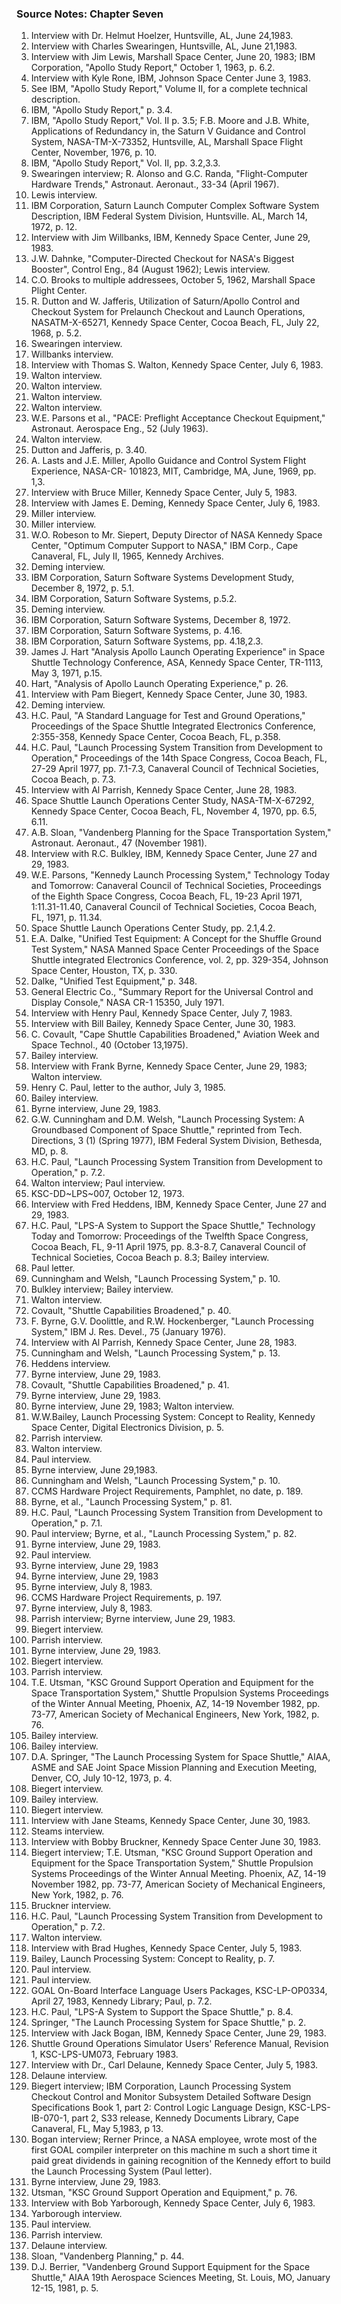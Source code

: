 ### Source Notes: Chapter Seven

1.  Interview with Dr. Helmut Hoelzer, Huntsville, AL, June 24,1983.
2.  Interview with Charles Swearingen, Huntsville, AL, June 21,1983.
3.  Interview with Jim Lewis, Marshall Space Center, June 20, 1983; IBM Corporation, "Apollo Study Report," October 1, 1963, p. 6.2.
4.  Interview with Kyle Rone, IBM, Johnson Space Center June 3, 1983.
5.  See IBM, "Apollo Study Report," Volume II, for a complete technical description.
6.  IBM, "Apollo Study Report," p. 3.4.
7.  IBM, "Apollo Study Report," Vol. II p. 3.5; F.B. Moore and J.B. White, Applications of Redundancy in, the Saturn V Guidance and Control System, NASA-TM-X-73352, Huntsville, AL, Marshall Space Flight Center, November, 1976, p. 10.
8.  IBM, "Apollo Study Report," Vol. II, pp. 3.2,3.3.
9.  Swearingen interview; R. Alonso and G.C. Randa, "Flight-Computer Hardware Trends," Astronaut. Aeronaut., 33-34 (April 1967).
10. Lewis interview.
11. IBM Corporation, Saturn Launch Computer Complex Software System Description, IBM Federal System Division, Huntsville. AL, March 14, 1972, p. 12.
12. Interview with Jim Willbanks, IBM, Kennedy Space Center, June 29, 1983.
13. J.W. Dahnke, "Computer-Directed Checkout for NASA's Biggest Booster", Control Eng., 84 (August 1962); Lewis interview.
14. C.O. Brooks to multiple addressees, October 5, 1962, Marshall Space Plight Center.
15. R. Dutton and W. Jafferis, Utilization of Saturn/Apollo Control and Checkout System for Prelaunch Checkout and Launch Operations, NASATM-X-65271, Kennedy Space Center, Cocoa Beach, FL, July 22, 1968, p. 5.2.
16. Swearingen interview.
17. Willbanks interview.
18. Interview with Thomas S. Walton, Kennedy Space Center, July 6, 1983.
19. Walton interview.
20. Walton interview.
21. Walton interview.
22. Walton interview.
23. W.E. Parsons et al., "PACE: Preflight Acceptance Checkout Equipment," Astronaut. Aerospace Eng., 52 (July 1963).
24. Walton interview.
25. Dutton and Jafferis, p. 3.40.
26. A. Lasts and J.E. Miller, Apollo Guidance and Control System Flight Experience, NASA-CR- 101823, MIT, Cambridge, MA, June, 1969, pp. 1,3.
27. Interview with Bruce Miller, Kennedy Space Center, July 5, 1983.
28. Interview with James E. Deming, Kennedy Space Center, July 6, 1983.
29. Miller interview.
30. Miller interview.
31. W.O. Robeson to Mr. Siepert, Deputy Director of NASA Kennedy Space Center, "Optimum Computer Support to NASA," IBM Corp., Cape Canaveral, FL, July II, 1965, Kennedy Archives.
32. Deming interview.
33. IBM Corporation, Saturn Software Systems Development Study, December 8, 1972, p. 5.1.
34. IBM Corporation, Saturn Software Systems, p.5.2.
35. Deming interview.
36. IBM Corporation, Saturn Software Systems, December 8, 1972.
37. IBM Corporation, Saturn Software Systems, p. 4.16.
38. IBM Corporation, Saturn Software Systems, pp. 4.18,2.3.
39. James J. Hart "Analysis Apollo Launch Operating Experience" in Space Shuttle Technology Conference, ASA, Kennedy Space Center, TR-1113, May 3, 1971, p.15.
40. Hart, "Analysis of Apollo Launch Operating Experience," p. 26.
41. Interview with Pam Biegert, Kennedy Space Center, June 30, 1983.
42. Deming interview.
43. H.C. Paul, "A Standard Language for Test and Ground Operations," Proceedings of the Space Shuttle Integrated Electronics Conference, 2:355-358, Kennedy Space Center, Cocoa Beach, FL, p.358.
44. H.C. Paul, "Launch Processing System Transition from Development to Operation," Proceedings of the 14th Space Congress, Cocoa Beach, FL, 27-29 April 1977, pp. 7.1-7.3, Canaveral Council of Technical Societies, Cocoa Beach, p. 7.3.
45. Interview with Al Parrish, Kennedy Space Center, June 28, 1983.
46. Space Shuttle Launch Operations Center Study, NASA-TM-X-67292, Kennedy Space Center, Cocoa Beach, FL, November 4, 1970, pp. 6.5, 6.11.
47. A.B. Sloan, "Vandenberg Planning for the Space Transportation System," Astronaut. Aeronaut., 47 (November 1981).
48. Interview with R.C. Bulkley, IBM, Kennedy Space Center, June 27 and 29, 1983.
49. W.E. Parsons, "Kennedy Launch Processing System," Technology Today and Tomorrow: Canaveral Council of Technical Societies, Proceedings of the Eighth Space Congress, Cocoa Beach, FL, 19-23 April 1971, 1:11.31-11.40, Canaveral Council of Technical Societies, Cocoa Beach, FL, 1971, p. 11.34.
50. Space Shuttle Launch Operations Center Study, pp. 2.1,4.2.
51. E.A. Dalke, "Unified Test Equipment: A Concept for the Shuffle Ground Test System," NASA Manned Space Center Proceedings of the Space Shuttle integrated Electronics Conference, vol. 2, pp. 329-354, Johnson Space Center, Houston, TX, p. 330.
52. Dalke, "Unified Test Equipment," p. 348.
53. General Electric Co., "Summary Report for the Universal Control and Display Console," NASA CR-1 15350, July 1971.
54. Interview with Henry Paul, Kennedy Space Center, July 7, 1983.
55. Interview with Bill Bailey, Kennedy Space Center, June 30, 1983.
56. C. Covault, "Cape Shuttle Capabilities Broadened," Aviation Week and Space Technol., 40 (October 13,1975).
57. Bailey interview.
58. Interview with Frank Byrne, Kennedy Space Center, June 29, 1983; Walton interview.
59. Henry C. Paul, letter to the author, July 3, 1985.
60. Bailey interview.
61. Byrne interview, June 29, 1983.
62. G.W. Cunningham and D.M. Welsh, "Launch Processing System: A Groundbased Component of Space Shuttle," reprinted from Tech. Directions, 3 (1) (Spring 1977), IBM Federal System Division, Bethesda, MD, p. 8.
63. H.C. Paul, "Launch Processing System Transition from Development to Operation," p. 7.2.
64. Walton interview; Paul interview.
65. KSC-DD\~LPS\~007, October 12, 1973.
66. Interview with Fred Heddens, IBM, Kennedy Space Center, June 27 and 29, 1983.
67. H.C. Paul, "LPS-A System to Support the Space Shuttle," Technology Today and Tomorrow: Proceedings of the Twelfth Space Congress, Cocoa Beach, FL, 9-11 April 1975, pp. 8.3-8.7, Canaveral Council of Technical Societies, Cocoa Beach p. 8.3; Bailey interview.
68. Paul letter.
69. Cunningham and Welsh, "Launch Processing System," p. 10.
70. Bulkley interview; Bailey interview.
71. Walton interview.
72. Covault, "Shuttle Capabilities Broadened," p. 40.
73. F. Byrne, G.V. Doolittle, and R.W. Hockenberger, "Launch Processing System," IBM J. Res. Devel., 75 (January 1976).
74. Interview with Al Parrish, Kennedy Space Center, June 28, 1983.
75. Cunningham and Welsh, "Launch Processing System," p. 13.
76. Heddens interview.
77. Byrne interview, June 29, 1983.
78. Covault, "Shuttle Capabilities Broadened," p. 41.
79. Byrne interview, June 29, 1983.
80. Byrne interview, June 29, 1983; Walton interview.
81. W.W.Bailey, Launch Processing System: Concept to Reality, Kennedy Space Center, Digital Electronics Division, p. 5.
82. Parrish interview.
83. Walton interview.
84. Paul interview.
85. Byrne interview, June 29,1983.
86. Cunningham and Welsh, "Launch Processing System," p. 10.
87. CCMS Hardware Project Requirements, Pamphlet, no date, p. 189.
88. Byrne, et al., "Launch Processing System," p. 81.
89. H.C. Paul, "Launch Processing System Transition from Development to Operation," p. 7.1.
90. Paul interview; Byrne, et al., "Launch Processing System," p. 82.
91. Byrne interview, June 29, 1983.
92. Paul interview.
93. Byrne interview, June 29, 1983
94. Byrne interview, June 29, 1983
95. Byrne interview, July 8, 1983.
96. CCMS Hardware Project Requirements, p. 197.
97. Byrne interview, July 8, 1983.
98. Parrish interview; Byrne interview, June 29, 1983.
99. Biegert interview.
100. Parrish interview.
101. Byrne interview, June 29, 1983.
102. Biegert interview.
103. Parrish interview.
104. T.E. Utsman, "KSC Ground Support Operation and Equipment for the Space Transportation System," Shuttle Propulsion Systems Proceedings of the Winter Annual Meeting, Phoenix, AZ, 14-19 November 1982, pp. 73-77, American Society of Mechanical Engineers, New York, 1982, p. 76.
105. Bailey interview.
106. Bailey interview.
107. D.A. Springer, "The Launch Processing System for Space Shuttle," AIAA, ASME and SAE Joint Space Mission Planning and Execution Meeting, Denver, CO, July 10-12, 1973, p. 4.
108. Biegert interview.
109. Bailey interview.
110. Biegert interview.
111. Interview with Jane Steams, Kennedy Space Center, June 30, 1983.
112. Steams interview.
113. Interview with Bobby Bruckner, Kennedy Space Center June 30, 1983.
114. Biegert interview; T.E. Utsman, "KSC Ground Support Operation and Equipment for the Space Transportation System," Shuttle Propulsion Systems Proceedings of the Winter Annual Meeting. Phoenix, AZ, 14-19 November 1982, pp. 73-77, American Society of Mechanical Engineers, New York, 1982, p. 76.
115. Bruckner interview.
116. H.C. Paul, "Launch Processing System Transition from Development to Operation," p. 7.2.
117. Walton interview.
118. Interview with Brad Hughes, Kennedy Space Center, July 5, 1983.
119. Bailey, Launch Processing System: Concept to Reality, p. 7.
120. Paul interview.
121. Paul interview.
122. GOAL On-Board lnterface Language Users Packages, KSC-LP-OP0334, April 27, 1983, Kennedy Library; Paul, p. 7.2.
123. H.C. Paul, "LPS-A System to Support the Space Shuttle," p. 8.4.
124. Springer, "The Launch Processing System for Space Shuttle," p. 2.
125. Interview with Jack Bogan, IBM, Kennedy Space Center, June 29, 1983.
126. Shuttle Ground Operations Simulator Users' Reference Manual, Revision 1, KSC-LPS-UM073, February 1983.
127. Interview with Dr., Carl Delaune, Kennedy Space Center, July 5, 1983.
128. Delaune interview.
129. Biegert interview; IBM Corporation, Launch Processing System Checkout Control and Monitor Subsystem Detailed Software Design Specifications Book 1, part 2: Control Logic Language Design, KSC-LPS-IB-070-1, part 2, S33 release, Kennedy Documents Library, Cape Canaveral, FL, May 5,1983, p 13.
130. Bogan interview; Rerner Prince, a NASA employee, wrote most of the first GOAL compiler interpreter on this machine m such a short time it paid great dividends in gaining recognition of the Kennedy effort to build the Launch Processing System (Paul letter).
131. Byrne interview, June 29, 1983.
132. Utsman, "KSC Ground Support Operation and Equipment," p. 76.
133. Interview with Bob Yarborough, Kennedy Space Center, July 6, 1983.
134. Yarborough interview.
135. Paul interview.
136. Parrish interview.
137. Delaune interview.
138. Sloan, "Vandenberg Planning," p. 44.
139. D.J. Berrier, "Vandenberg Ground Support Equipment for the Space Shuttle," AIAA 19th Aerospace Sciences Meeting, St. Louis, MO, January 12-15, 1981, p. 5.
